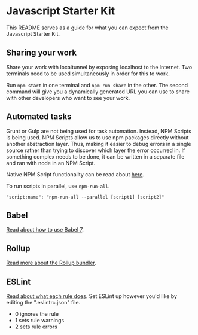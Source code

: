# Javascript Starter Kit

This README serves as a guide for what you can expect from the Javascript Starter Kit.

## Sharing your work

Share your work with localtunnel by exposing localhost to the Internet.  Two terminals 
need to be used simultaneously in order for this to work.

Run `npm start` in one terminal and `npm run share` in the other.  The second command
will give you a dynamically generated URL you can use to share with other developers
who want to see your work.

## Automated tasks

Grunt or Gulp are not being used for task automation.  Instead, NPM Scripts 
is being used.  NPM Scripts allow us to use npm packages directly without another
abstraction layer.  Thus, making it easier to debug errors in a single source
rather than trying to discover which layer the error occurred in.
If something complex needs to be done, it can be written in a
separate file and ran with node in an NPM Script.  

Native NPM Script functionality can be read about [here](https://docs.npmjs.com/misc/scripts).

To run scripts in parallel, use `npm-run-all`.

```$xslt
"script:name": "npm-run-all --parallel [script1] [script2]"
```

## Babel

[Read about how to use Babel 7](https://babeljs.io/docs/en/usage).

## Rollup

[Read more about the Rollup bundler](https://rollupjs.org/guide/en#overview).

## ESLint

[Read about what each rule does](https://eslint.org/docs/rules/).  Set ESLint up
however you'd like by editing the ".eslintrc.json" file.  

* 0 ignores the rule
* 1 sets rule warnings
* 2 sets rule errors
